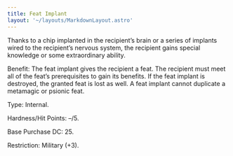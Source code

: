 ```yaml
---
title: Feat Implant
layout: '~/layouts/MarkdownLayout.astro'
---
```

Thanks to a chip implanted in the recipient’s brain or a series of implants
wired to the recipient’s nervous system, the recipient gains special knowledge
or some extraordinary ability.

Benefit: The feat implant gives the recipient a feat. The recipient must meet
all of the feat’s prerequisites to gain its benefits. If the feat implant is
destroyed, the granted feat is lost as well. A feat implant cannot duplicate a
metamagic or psionic feat.

Type: Internal.

Hardness/Hit Points: –/5.

Base Purchase DC: 25.

Restriction: Military (+3).

